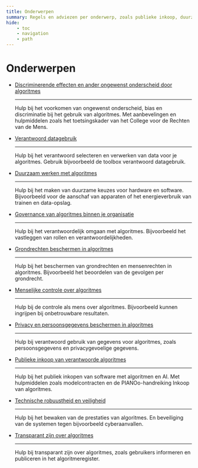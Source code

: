 ```yaml
---
title: Onderwerpen
summary: Regels en adviezen per onderwerp, zoals publieke inkoop, duurzaamheid, privacy, governance, veiligheid en transparantie.
hide:
    - toc
    - navigation
    - path
---
```

# Onderwerpen

<div class="grid cards" markdown>

-   [Discriminerende effecten en ander ongewenst onderscheid door algoritmes](bias-en-non-discriminatie.md)

    ---

    Hulp bij het voorkomen van ongewenst onderscheid, bias en discriminatie bij het gebruik van algoritmes. Met aanbevelingen en hulpmiddelen zoals het toetsingskader van het College voor de Rechten van de Mens.

-   [Verantwoord datagebruik](data.md)
    
    ---

    Hulp bij het verantwoord selecteren en verwerken van data voor je algoritmes. Gebruik bijvoorbeeld de toolbox verantwoord datagebruik.

-   [Duurzaam werken met algoritmes](duurzaamheid.md)
    
    ---

    Hulp bij het maken van duurzame keuzes voor hardware en software. Bijvoorbeeld voor de aanschaf van apparaten of het energieverbruik van trainen en data-opslag.

-   [Governance van algoritmes binnen je organisatie](governance.md)
    
    ---

    Hulp bij het verantwoordelijk omgaan met algoritmes. Bijvoorbeeld het vastleggen van rollen en verantwoordelijkheden.

-   [Grondrechten beschermen in algoritmes](fundamentele-rechten.md)
    
    ---

    Hulp bij het beschermen van grondrechten en mensenrechten in algoritmes. Bijvoorbeeld het beoordelen van de gevolgen per grondrecht.

-   [Menselijke controle over algoritmes](menselijke-controle.md)
    
    ---

    Hulp bij de controle als mens over algoritmes. Bijvoorbeeld kunnen ingrijpen bij onbetrouwbare resultaten.

-   [Privacy en persoonsgegevens beschermen in algoritmes](privacy-en-gegevensbescherming.md)
    
    ---

    Hulp bij verantwoord gebruik van gegevens voor algoritmes, zoals persoonsgegevens en privacygevoelige gegevens.

-   [Publieke inkoop van verantwoorde algoritmes](publieke-inkoop.md)
    
    ---

    Hulp bij het publiek inkopen van software met algoritmen en AI. Met hulpmiddelen zoals modelcontracten en de PIANOo-handreiking Inkoop van algoritmes.

-   [Technische robuustheid en veiligheid](technische-robuustheid-en-veiligheid.md)
    
    ---

    Hulp bij het bewaken van de prestaties van algoritmes. En beveiliging van de systemen tegen bijvoorbeeld cyberaanvallen.

-   [Transparant zijn over algoritmes](transparantie.md)
    
    ---

    Hulp bij transparant zijn over algoritmes, zoals gebruikers informeren en publiceren in het algoritmeregister.

</div>
